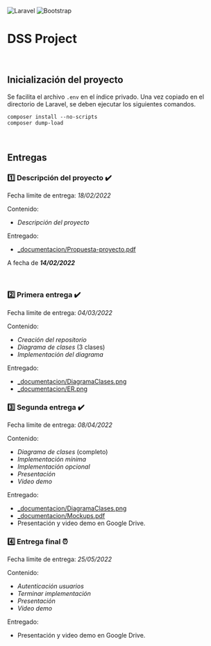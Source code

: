![Laravel](https://img.shields.io/badge/laravel-%23FF2D20.svg?style=for-the-badge&logo=laravel&logoColor=white)
![Bootstrap](https://img.shields.io/badge/bootstrap-%23563D7C.svg?style=for-the-badge&logo=bootstrap&logoColor=white)

# DSS Project

<br>

## Inicialización del proyecto

Se facilita el archivo ```.env``` en el índice privado. Una vez copiado en el directorio de Laravel, se deben ejecutar los siguientes comandos.
```
composer install --no-scripts
composer dump-load
```

<br>

## Entregas

### :one: Descripción del proyecto ✔️

Fecha límite de entrega: _18/02/2022_

Contenido: 
- _Descripción del proyecto_

Entregado: 
- [\_documentacion/Propuesta-proyecto.pdf](https://github.com/JosueGarciaAsensi/DSS/blob/main/_documentacion/Propuesta-proyecto.pdf)

A fecha de **_14/02/2022_** 

<br>

### :two: Primera entrega ✔️

Fecha límite de entrega: _04/03/2022_

Contenido:
- _Creación del repositorio_
- _Diagrama de clases_ (3 clases)
- _Implementación del diagrama_

Entregado:
- [\_documentacion/DiagramaClases.png](https://github.com/JosueGarciaAsensi/DSS/blob/main/_documentacion/DiagramaClases.png)
- [\_documentacion/ER.png](https://github.com/JosueGarciaAsensi/DSS/blob/main/_documentacion/ER.png)


### :three: Segunda entrega ✔️

Fecha límite de entrega: _08/04/2022_

Contenido:
- _Diagrama de clases_ (completo)
- _Implementación mínima_
- _Implementación opcional_
- _Presentación_
- _Video demo_

Entregado:
- [\_documentacion/DiagramaClases.png](https://github.com/JosueGarciaAsensi/DSS/blob/main/_documentacion/DiagramaClases.png)
- [\_documentacion/Mockups.pdf](https://github.com/JosueGarciaAsensi/DSS/blob/main/_documentacion/Mockups.pdf)
- Presentación y video demo en Google Drive.


### 4️⃣ Entrega final ⏰

Fecha límite de entrega: _25/05/2022_

Contenido:
- _Autenticación usuarios_
- _Terminar implementación_
- _Presentación_
- _Video demo_

Entregado:
- Presentación y video demo en Google Drive.
